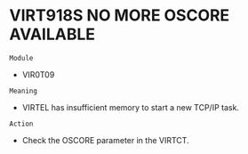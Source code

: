 # VIRT918S NO MORE OSCORE AVAILABLE

`Module`
- VIR0T09

`Meaning`
- VIRTEL has insufficient memory to start a new TCP/IP task.

`Action`
- Check the OSCORE parameter in the VIRTCT.
